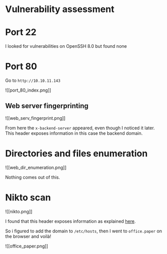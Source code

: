 # Vulnerability assessment

# Port 22

I looked for vulnerabilities on OpenSSH 8.0 but found none

# Port 80

Go to `http://10.10.11.143`

![[port_80_index.png]]

## Web server fingerprinting

![[web_serv_fingerprint.png]]

From here the `x-backend-server` appeared, even though I noticed it later. This header exposes information in this case the backend domain.

# Directories and files enumeration

![[web_dir_enumeration.png]]

Nothing comes out of this.

# Nikto scan

![[nikto.png]]

I found that this header exposes information as explained [here](https://www.zaproxy.org/docs/alerts/10039/).

So i figured to add the domain to `/etc/hosts`, then I went to `office.paper` on the browser and voilà!

![[office_paper.png]]






